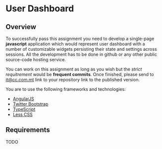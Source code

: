 # User Dashboard

## Overview

To successfully pass this assignment you need to develop a single-page **javascript** application which would represent user dashboard with a number of customizable widgets persisting their state and settings across sessions. All the development has to be done in github or any other public source-code hosting service.

You can work on this assignment as long as you wish but the _strict requitrement_ would be **frequent commits**. Once finished, please send to [it@cc.com.mt](mailto:it@cc.com.mt) link to your repository link to the published version.

You are to use the following frameworks and technologies:

 * [AngularJS](http://angularjs.org)
 * [Twitter Bootstrap](http://getbootstrap.com/)
 * [TypeScript](http://www.typescriptlang.org/)
 * [Less CSS](http://lesscss.org/)

## Requirements

TODO
